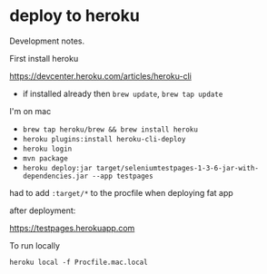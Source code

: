 # deploy to heroku

Development notes.

First install heroku

https://devcenter.heroku.com/articles/heroku-cli

- if installed already then `brew update`, `brew tap update`

I'm on mac

- `brew tap heroku/brew && brew install heroku`
- `heroku plugins:install heroku-cli-deploy`
- `heroku login`
- `mvn package`
- `heroku deploy:jar target/seleniumtestpages-1-3-6-jar-with-dependencies.jar --app testpages`

had to add `:target/*` to the procfile when deploying fat app

after deployment:

https://testpages.herokuapp.com


To run locally

`heroku local -f Procfile.mac.local`